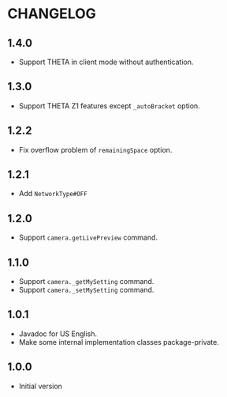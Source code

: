 # CHANGELOG

## 1.4.0

* Support THETA in client mode without authentication.

## 1.3.0

* Support THETA Z1 features except `_autoBracket` option.

## 1.2.2

* Fix overflow problem of `remainingSpace` option.

## 1.2.1

* Add `NetworkType#OFF`

## 1.2.0

* Support `camera.getLivePreview` command.

## 1.1.0

* Support `camera._getMySetting` command.
* Support `camera._setMySetting` command.

## 1.0.1

* Javadoc for US English.
* Make some internal implementation classes package-private.

## 1.0.0

* Initial version
